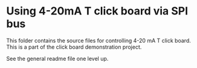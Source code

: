 ﻿Using 4-20mA T click board via SPI bus 
======================================

This folder contains the source files for controlling 4-20 mA T click board.
This is a part of the click board demonstration project.

See the general readme file one level up.